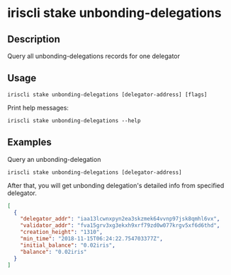 # iriscli stake unbonding-delegations

## Description

Query all unbonding-delegations records for one delegator

## Usage

```
iriscli stake unbonding-delegations [delegator-address] [flags]
```
Print help messages:
```
iriscli stake unbonding-delegations --help
```

## Examples

Query an unbonding-delegation
```
iriscli stake unbonding-delegations [delegator-address]
```

After that, you will get unbonding delegation's detailed info from specified delegator.

```json
[
  {
    "delegator_addr": "iaa13lcwnxpyn2ea3skzmek64vvnp97jsk8qmhl6vx",
    "validator_addr": "fva15grv3xg3ekxh9xrf79zd0w077krgv5xf6d6thd",
    "creation_height": "1310",
    "min_time": "2018-11-15T06:24:22.754703377Z",
    "initial_balance": "0.02iris",
    "balance": "0.02iris"
  }
]
```
